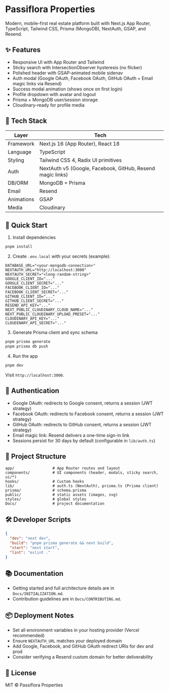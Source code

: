 # Passiflora Properties

Modern, mobile-first real estate platform built with Next.js App Router, TypeScript, Tailwind CSS, Prisma (MongoDB), NextAuth, GSAP, and Resend.

## ✨ Features

- Responsive UI with App Router and Tailwind
- Sticky search with IntersectionObserver hysteresis (no flicker)
- Polished header with GSAP-animated mobile sidenav
- Auth modal (Google OAuth, Facebook OAuth, GitHub OAuth + Email magic links via Resend)
- Success modal animation (shows once on first login)
- Profile dropdown with avatar and logout
- Prisma + MongoDB user/session storage
- Cloudinary-ready for profile media

## 🧱 Tech Stack

| Layer      | Tech                                                       |
| ---------- | ---------------------------------------------------------- |
| Framework  | Next.js 16 (App Router), React 18                          |
| Language   | TypeScript                                                 |
| Styling    | Tailwind CSS 4, Radix UI primitives                        |
| Auth       | NextAuth v5 (Google, Facebook, GitHub, Resend magic links) |
| DB/ORM     | MongoDB + Prisma                                           |
| Email      | Resend                                                     |
| Animations | GSAP                                                       |
| Media      | Cloudinary                                                 |

## 🚀 Quick Start

1. Install dependencies

```bash
pnpm install
```

2. Create `.env.local` with your secrets (example):

```env
DATABASE_URL="<your-mongodb-connection>"
NEXTAUTH_URL="http://localhost:3000"
NEXTAUTH_SECRET="<long-random-string>"
GOOGLE_CLIENT_ID="..."
GOOGLE_CLIENT_SECRET="..."
FACEBOOK_CLIENT_ID="..."
FACEBOOK_CLIENT_SECRET="..."
GITHUB_CLIENT_ID="..."
GITHUB_CLIENT_SECRET="..."
RESEND_API_KEY="..."
NEXT_PUBLIC_CLOUDINARY_CLOUD_NAME="..."
NEXT_PUBLIC_CLOUDINARY_UPLOAD_PRESET="..."
CLOUDINARY_API_KEY="..."
CLOUDINARY_API_SECRET="..."
```

3. Generate Prisma client and sync schema

```bash
pnpm prisma generate
pnpm prisma db push
```

4. Run the app

```bash
pnpm dev
```

Visit `http://localhost:3000`.

## 🔐 Authentication

- Google OAuth: redirects to Google consent, returns a session (JWT strategy)
- Facebook OAuth: redirects to Facebook consent, returns a session (JWT strategy)
- GitHub OAuth: redirects to GitHub consent, returns a session (JWT strategy)
- Email magic link: Resend delivers a one-time sign-in link
- Sessions persist for 30 days by default (configurable in `lib/auth.ts`)

## 📁 Project Structure

```
app/                 # App Router routes and layout
components/          # UI components (header, modals, sticky search, ui/*)
hooks/               # Custom hooks
lib/                 # auth.ts (NextAuth), prisma.ts (Prisma client)
prisma/              # schema.prisma
public/              # static assets (images, svg)
styles/              # global styles
Docs/                # project documentation
```

## 🛠️ Developer Scripts

```json
{
  "dev": "next dev",
  "build": "pnpm prisma generate && next build",
  "start": "next start",
  "lint": "eslint ."
}
```

## 📚 Documentation

- Getting started and full architecture details are in `Docs/INITIALIZATION.md`.
- Contribution guidelines are in `Docs/CONTRIBUTING.md`.

## 📦 Deployment Notes

- Set all environment variables in your hosting provider (Vercel recommended)
- Ensure `NEXTAUTH_URL` matches your deployed domain
- Add Google, Facebook, and GitHub OAuth redirect URIs for dev and prod
- Consider verifying a Resend custom domain for better deliverability

## 📝 License

MIT © Passiflora Properties
